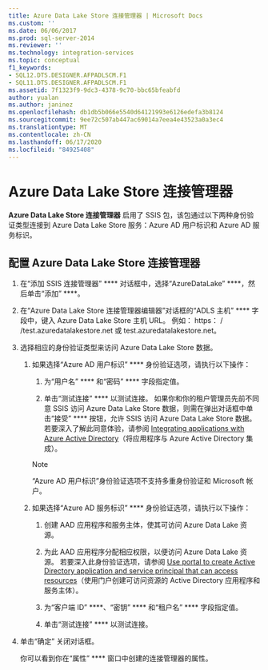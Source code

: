 ```yaml
---
title: Azure Data Lake Store 连接管理器 | Microsoft Docs
ms.custom: ''
ms.date: 06/06/2017
ms.prod: sql-server-2014
ms.reviewer: ''
ms.technology: integration-services
ms.topic: conceptual
f1_keywords:
- SQL12.DTS.DESIGNER.AFPADLSCM.F1
- SQL11.DTS.DESIGNER.AFPADLSCM.F1
ms.assetid: 7f1323f9-9dc3-4378-9c70-bbc65bfeabfd
author: yualan
ms.author: janinez
ms.openlocfilehash: db1db5b066e5540d64121993e6126edefa3b8124
ms.sourcegitcommit: 9ee72c507ab447ac69014a7eea4e43523a0a3ec4
ms.translationtype: MT
ms.contentlocale: zh-CN
ms.lasthandoff: 06/17/2020
ms.locfileid: "84925408"
---
```

# <a name="azure-data-lake-store-connection-manager"></a>Azure Data Lake Store 连接管理器
  **Azure Data Lake Store 连接管理器** 启用了 SSIS 包，该包通过以下两种身份验证类型连接到 Azure Data Lake Store 服务：Azure AD 用户标识和 Azure AD 服务标识。  

## <a name="configure-the-azure-data-lake-store-connection-manager"></a>配置 Azure Data Lake Store 连接管理器 
  
1.  在“添加 SSIS 连接管理器” **** 对话框中，选择“AzureDataLake” ****，然后单击“添加” ****。   
  
2.  在“Azure Data Lake Store 连接管理器编辑器”对话框的“ADLS 主机” **** 字段中，键入 Azure Data Lake Store 主机 URL。 例如： https： \/ /test.azuredatalakestore.net 或 test.azuredatalakestore.net。
  
3.  选择相应的身份验证类型来访问 Azure Data Lake Store 数据。

    1.  如果选择“Azure AD 用户标识” **** 身份验证选项，请执行以下操作：

        1. 为“用户名” **** 和“密码” **** 字段指定值。 
    
        2. 单击“测试连接” **** 以测试连接。 如果你和你的租户管理员先前不同意 SSIS 访问 Azure Data Lake Store 数据，则需在弹出对话框中单击“接受” **** 按钮，允许 SSIS 访问 Azure Data Lake Store 数据。 若要深入了解此同意体验，请参阅 [Integrating applications with Azure Active Directory](https://docs.microsoft.com/azure/active-directory/manage-apps/plan-an-application-integration#integrating-applications-with-azure-ad)（将应用程序与 Azure Active Directory 集成）。
    
        > [!NOTE] 
        > “Azure AD 用户标识”身份验证选项不支持多重身份验证和 Microsoft 帐户。
    
    2.  如果选择“Azure AD 服务标识” **** 身份验证选项，请执行以下操作：
        1. 创建 AAD 应用程序和服务主体，使其可访问 Azure Data Lake 资源。
    
        2. 为此 AAD 应用程序分配相应权限，以便访问 Azure Data Lake 资源。 若要深入此身份验证选项，请参阅 [Use portal to create Active Directory application and service principal that can access resources](https://docs.microsoft.com/azure/azure-resource-manager/resource-group-create-service-principal-portal)（使用门户创建可访问资源的 Active Directory 应用程序和服务主体）。
    
        3. 为“客户端 ID” ****、“密钥” **** 和“租户名” **** 字段指定值。
    
        4. 单击“测试连接” **** 以测试连接。  
  
4.  单击“确定”  关闭对话框。  
  
    你可以看到你在“属性” **** 窗口中创建的连接管理器的属性。  
  
  
